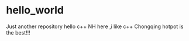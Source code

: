 # hello_world
Just another repository
hello c++
NH  here ,i like c++
Chongqing hotpot is the best!!!
